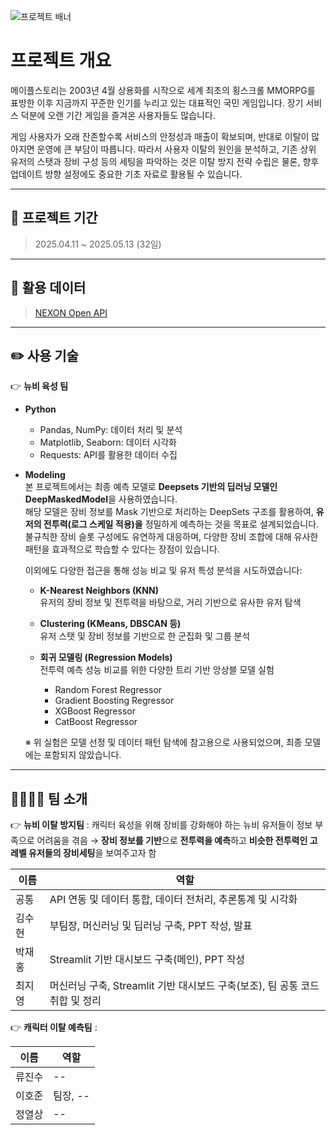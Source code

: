 ![프로젝트 배너](https://file.nexon.com/NxFile/download/FileDownloader.aspx?oidFile=5485424096059594172)

# 프로젝트 개요
메이플스토리는 2003년 4월 상용화를 시작으로 세계 최초의 횡스크롤 MMORPG를 표방한 이후 지금까지 꾸준한 인기를 누리고 있는 대표적인 국민 게임입니다. 장기 서비스 덕분에 오랜 기간 게임을 즐겨온 사용자들도 많습니다. 

게임 사용자가 오래 잔존할수록 서비스의 안정성과 매출이 확보되며, 반대로 이탈이 많아지면 운영에 큰 부담이 따릅니다. 따라서 사용자 이탈의 원인을 분석하고, 기존 상위 유저의 스탯과 장비 구성 등의 세팅을 파악하는 것은 이탈 방지 전략 수립은 물론, 향후 업데이트 방향 설정에도 중요한 기초 자료로 활용될 수 있습니다. 

<hr/>

## 📅 프로젝트 기간
> 2025.04.11 ~ 2025.05.13 (32일)

<hr/>

## 🧾 활용 데이터
> [NEXON Open API](https://openapi.nexon.com/ko/game/maplestory/?id=14)

<hr/>

## ✏️ 사용 기술
👉 **뉴비 육성 팀** 
- **Python**
  - Pandas, NumPy: 데이터 처리 및 분석
  - Matplotlib, Seaborn: 데이터 시각화
  - Requests: API를 활용한 데이터 수집

- **Modeling** <br>
본 프로젝트에서는 최종 예측 모델로 **Deepsets 기반의 딥러닝 모델인 DeepMaskedModel**을 사용하였습니다.<br>
해당 모델은 장비 정보를 Mask 기반으로 처리하는 DeepSets 구조를 활용하여, **유저의 전투력(로그 스케일 적용)을** 정밀하게 예측하는 것을 목표로 설계되었습니다.<br>
불규칙한 장비 슬롯 구성에도 유연하게 대응하며, 다양한 장비 조합에 대해 유사한 패턴을 효과적으로 학습할 수 있다는 장점이 있습니다.

  이외에도 다양한 접근을 통해 성능 비교 및 유저 특성 분석을 시도하였습니다:

    - **K-Nearest Neighbors (KNN)**  
  유저의 장비 정보 및 전투력을 바탕으로, 거리 기반으로 유사한 유저 탐색

    - **Clustering (KMeans, DBSCAN 등)**  
  유저 스탯 및 장비 정보를 기반으로 한 군집화 및 그룹 분석

    - **회귀 모델링 (Regression Models)**  
  전투력 예측 성능 비교를 위한 다양한 트리 기반 앙상블 모델 실험
      - Random Forest Regressor  
      - Gradient Boosting Regressor  
      - XGBoost Regressor  
      - CatBoost Regressor

    ※ 위 실험은 모델 선정 및 데이터 패턴 탐색에 참고용으로 사용되었으며, 최종 모델에는 포함되지 않았습니다.

<hr/>
  
## 👨‍👩‍👧‍👦 팀 소개
👉 **뉴비 이탈 방지팀** : 캐릭터 육성을 위해 장비를 강화해야 하는 뉴비 유저들이 정보 부족으로 어려움을 겪음 → **장비 정보를 기반**으로 **전투력을 예측**하고 **비슷한 전투력인 고레벨 유저들의 장비세팅**을 보여주고자 함
  
| 이름  | 역할           |
|-----|--------------|
| 공통 | API 연동 및 데이터 통합, 데이터 전처리, 추론통계 및 시각화 |
| 김수현 | 부팀장, 머신러닝 및 딥러닝 구축, PPT 작성, 발표 |
| 박재홍 | Streamlit 기반 대시보드 구축(메인), PPT 작성  |
| 최지영 | 머신러닝 구축, Streamlit 기반 대시보드 구축(보조), 팀 공통 코드 취합 및 정리 |

👉 **캐릭터 이탈 예측팀** : 

| 이름  | 역할           |
|-----|--------------|
| 류진수 | --           |
| 이호준 | 팀장, --  |
| 정열상 | --  |

  
